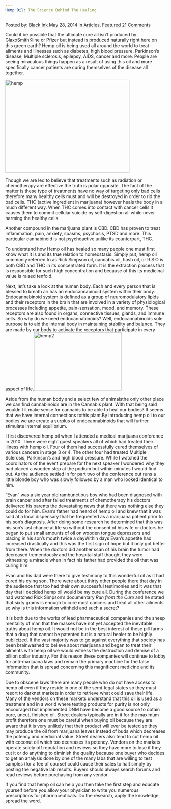 ```yaml
---
Hemp Oil: The Science Behind The Healing
---
```

<article class="post-listing post-5755 post type-post status-publish format-standard has-post-thumbnail hentry category-articles category-deepdot-news tag-healing tag-hemp tag-oil tag-science">
    <div class="post-inner">
    <p class="post-meta">
    <span>Posted by: <a href="https://www.deepdotweb.com/author/black-ink/" title="">Black Ink </a></span>
    <span>May 28, 2014</span>
    <span>in <a href="https://www.deepdotweb.com/category/articles/" rel="category tag">Articles</a>, <a href="https://www.deepdotweb.com/category/deepdot-news/" rel="category tag">Featured</a></span>
    <span><a href="https://www.deepdotweb.com/2014/05/28/hemp-oil-science-behind-healing/#comments">21 Comments</a></span>
    </p>
    <div class="clear"></div>
    <div class="entry">
    <p>Could it be possible that the ultimate cure all isn’t produced by GlaxoSmithKline or Pfizer but instead is produced naturally right here on this green earth? Hemp oil is being used all around the world to treat ailments and illnesses such as diabetes, high blood pressure, Parkinson’s disease, Multiple sclerosis, epilepsy, AIDS, cancer and more. People are seeing miraculous things happen as a result of using this oil and more specifically cancer patients are curing themselves of the disease all together.</p>
    <p><a href="http://www.deepdotweb.com/wp-content/uploads/2014/05/hemp.jpg"><img class="aligncenter  wp-image-5762" src="https://www.deepdotweb.com/wp-content/uploads/2014/05/hemp.jpg" alt="hemp" width="390" height="291" srcset="https://www.deepdotweb.com/wp-content/uploads/2014/05/hemp.jpg 1071w, https://www.deepdotweb.com/wp-content/uploads/2014/05/hemp-300x224.jpg 300w, https://www.deepdotweb.com/wp-content/uploads/2014/05/hemp-1024x765.jpg 1024w" sizes="(max-width: 390px) 100vw, 390px" /></a></p>
    <p>Though we are led to believe that treatments such as radiation or chemotherapy are effective the truth is polar opposite. The fact of the matter is these type of treatments have no way of targeting only bad cells therefore many healthy cells must and will be destroyed in order to rid the bad cells. THC (active ingredient in marijuana) however heals the body in a much different way. When THC comes into contact with cancer cells it causes them to commit cellular suicide by self-digestion all while never harming the healthy cells.</p>
    <p>Another compound in the marijuana plant is CBD. CBD has proven to treat inflammation, pain, anxiety, spasms, psychosis, PTSD and more. This particular cannabinoid is not psychoactive unlike its counterpart, THC.</p>
    <p>To understand how Hemp oil has healed so many people one must first know what it is and its true relation to homeostasis. Simply put, hemp oil commonly referred to as Rick Simpson oil, cannabis oil, hash oil, or R.S.O is both CBD and THC in its concentrated form. It is the extraction process that is responsible for such high concentration and because of this its medicinal value is raised tenfold.</p>
    <p>Next, let’s take a look at the human body. Each and every person that is blessed to breath air has an endocannabinoid system within their body. Endocannabinoid system is defined as a group of neuromodulatory lipids and their receptors in the brain that are involved in a variety of physiological processes including appetite, pain-sensation, mood, and memory. These receptors are also found in organs, connective tissues, glands, and immune cells. So why do we need endocannabinoids? Well, endocannabinoids sole purpose is to aid the internal body in maintaining stability and balance. They are made by our body to activate the receptors that participate in every aspect of life.<img class="aligncenter size-full wp-image-5763" src="https://www.deepdotweb.com/wp-content/uploads/2014/05/hemp2.jpg" alt="hemp2" width="275" height="183" /></p>
    <p>Aside from the human body and a select few of animalsthe only other place we can find cannabinoids are in the Cannabis plant. With that being said wouldn’t it make sense for cannabis to be able to heal our bodies? It seems that we have internal connections tothis plant.By introducing hemp oil to our bodies we are create a surplus of endocannabinoids that will further stimulate internal equilibrium.</p>
    <p>I first discovered hemp oil when I attended a medical marijuana conference in 2010. There were eight guest speakers all of which had treated their illness with hemp oil. Four of them had successfully cured themselves of various cancers in stage 3 or 4. The other four had treated Multiple Sclerosis, Parkinson’s and high blood pressure. While I watched the coordinators of the event prepare for the next speaker I wondered why they had placed a wooden step at the podium but within minutes I would find out. As the audience settled in for part two of the conference out runs a little blonde boy who was slowly followed by a man who looked identical to him.</p>
    <p>“Evan” was a six year old rambunctious boy who had been diagnosed with brain cancer and after failed treatments of chemotherapy his doctors delivered his parents the devastating news that there was nothing else they could do for him. Evan’s father had heard of hemp oil and knew that it was sold at a local dispensary that he frequented as a marijuana patient prior to his son’s diagnosis. After doing some research he determined that this was his son’s last chance at life so without the consent of his wife or doctors he began to put small amounts of oil on wooden tongue depressors and placing in his son’s mouth twice a dayWithin days Evan’s appetite had increased drastically and this was the first sign of hope but it only got better from there. When the doctors did another scan of his brain the tumor had decreased tremendously and the hospital staff thought they were witnessing a miracle when in fact his father had provided the oil that was curing him.</p>
    <p>Evan and his dad were there to give testimony to this wonderful oil as it had cured his dying son. There were about thirty other people there that day in the audience that too had their own successful testimonies and it was that day that I decided hemp oil would be my cure all. During the conference we had watched Rick Simpson’s documentary <em>Run from the Cure </em>and he stated that sixty grams is enough to cure most cancers and treat all other ailments so why is this information withheld and such a secret?</p>
    <p>It is both due to the works of lead pharmaceutical companies and the sheep mentality of man that the masses have not yet accepted the inevitable truths about hemp oil. It would not be in the best interest of these pill farms that a drug that cannot be patented but is a natural healer to be highly publicized. If the vast majority was to go against everything that society has been brainwashed to believe about marijuana and began to treat their ailments with hemp oil we would witness the destruction and demise of a billion dollar industry. For this reason these companies will continue to lobby for anti-marijuana laws and remain the primary machine for the false information that is spread concerning this magnificent medicine and its community.</p>
    <p>Due to obscene laws there are many people who do not have access to hemp oil even if they reside in one of the semi-legal states so they must resort to darknet markets in order to retrieve what could save their life. Many of the vendors on these markets understand that this oil is used as a treatment and in a world where testing products for purity is not only encouraged but implemented DNM have become a good source to obtain pure, uncut, finished oil. Street dealers typically are in it for the maximum profit therefore one must be careful when buying oil because they are aware that it is very unlikely that their product will ever be tested so they may produce the oil from marijuana leaves instead of buds which decreases the potency and medicinal value. Street dealers also tend to cut hemp oil with coconut oil which too decreases its potency. Vendors on the markets operate solely off reputation and reviews so they have more to lose if they cut it or do anything to diminish the quality because one buyer who decides to get an analysis done by one of the many labs that are willing to test samples (for a fee of course) could cause their sales to halt simply by posting the negative lab results. Buyers should always search forums and read reviews before purchasing from any vendor.</p>
    <p>If you find that hemp oil can help you then take the first step and educate yourself before you allow your physician to write you numerous prescriptions for pharmaceuticals. Do the research, apply the knowledge, spread the word.</p>
    </div>
    <span style="display:none"><a href="https://www.deepdotweb.com/tag/healing/" rel="tag">healing</a> <a href="https://www.deepdotweb.com/tag/hemp/" rel="tag">hemp</a> <a href="https://www.deepdotweb.com/tag/oil/" rel="tag">oil</a> <a href="https://www.deepdotweb.com/tag/science/" rel="tag">science</a></span> <span style="display:none" class="updated">2014-05-28</span>
    <div style="display:none" class="vcard author" itemprop="author" itemscope itemtype="http://schema.org/Person"><strong class="fn" itemprop="name"><a href="https://www.deepdotweb.com/author/black-ink/" title="Posts by Black Ink" rel="author">Black Ink</a></strong></div>
    </div>
</article>

